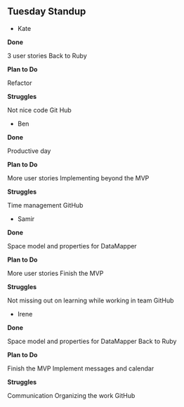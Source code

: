 ## Tuesday Standup

* Kate

**Done**

3 user stories
Back to Ruby

**Plan to Do**

Refactor

**Struggles**

Not nice code
Git Hub

* Ben

**Done**

Productive day

**Plan to Do**

More user stories
Implementing beyond the MVP

**Struggles**

Time management
GitHub

* Samir

**Done**

Space model and properties for DataMapper

**Plan to Do**

More user stories
Finish the MVP

**Struggles**

Not missing out on learning while working in team
GitHub

* Irene

**Done**

Space model and properties for DataMapper
Back to Ruby

**Plan to Do**

Finish the MVP
Implement messages and calendar

**Struggles**

Communication
Organizing the work
GitHub
